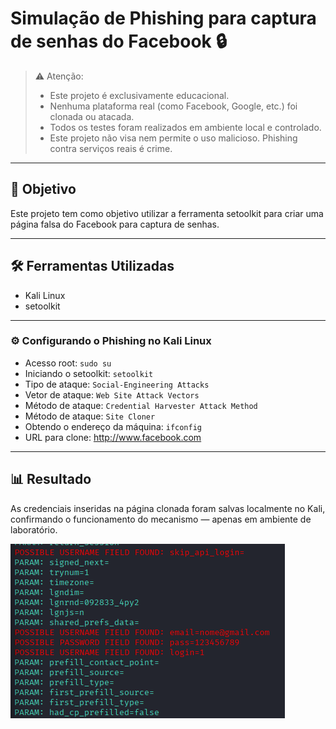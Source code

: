 # Simulação de Phishing para captura de senhas do Facebook 🔒

> ⚠️ Atenção:
> - Este projeto é exclusivamente educacional.
> - Nenhuma plataforma real (como Facebook, Google, etc.) foi clonada ou atacada.  
> - Todos os testes foram realizados em ambiente local e controlado.
> - Este projeto não visa nem permite o uso malicioso. Phishing contra serviços reais é crime.

---

## 🎯 Objetivo

Este projeto tem como objetivo utilizar a ferramenta setoolkit para criar uma página falsa do Facebook para captura de senhas.

---

## 🛠️ Ferramentas Utilizadas

- Kali Linux
- setoolkit

---

### ⚙️ Configurando o Phishing no Kali Linux

- Acesso root: ``` sudo su ```
- Iniciando o setoolkit: ``` setoolkit ```
- Tipo de ataque: ``` Social-Engineering Attacks ```
- Vetor de ataque: ``` Web Site Attack Vectors ```
- Método de ataque: ```Credential Harvester Attack Method ```
- Método de ataque: ``` Site Cloner ```
- Obtendo o endereço da máquina: ``` ifconfig ```
- URL para clone: http://www.facebook.com

---

## 📊 Resultado

As credenciais inseridas na página clonada foram salvas localmente no Kali, confirmando o funcionamento do mecanismo — apenas em ambiente de laboratório.

![Alt text](./images/captura.png)
